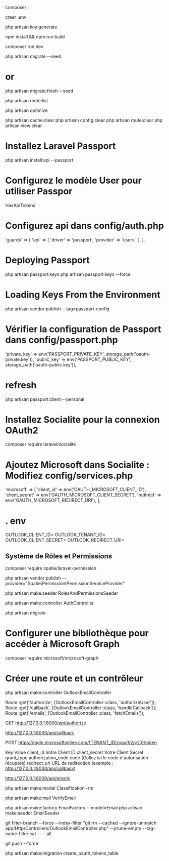 composer i

creer .env

php artisan key:generate

npm install && npm run build

composer run dev

php artisan migrate --seed
# or

php artisan migrate:fresh --seed

php artisan route:list

php artisan optimize

php artisan cache:clear
php artisan config:clear
php artisan route:clear
php artisan view:clear

# Installez Laravel Passport
php artisan install:api --passport

# Configurez le modèle User pour utiliser Passpor
HasApiTokens

# Configurez api dans config/auth.php

  'guards' => [
    'api' => [
        'driver' => 'passport',
        'provider' => 'users',
    ],
   ],

# Deploying Passport
php artisan passport:keys
php artisan passport:keys --force

# Loading Keys From the Environment
php artisan vendor:publish --tag=passport-config

# Vérifier la configuration de Passport dans config/passport.php
'private_key' => env('PASSPORT_PRIVATE_KEY', storage_path('oauth-private.key')),
'public_key' => env('PASSPORT_PUBLIC_KEY', storage_path('oauth-public.key')),

# refresh 
php artisan passport:client --personal


# Installez Socialite pour la connexion OAuth2
composer require laravel/socialite

# Ajoutez Microsoft dans Socialite : Modifiez config/services.php
'microsoft' => [
    'client_id' => env('OAUTH_MICROSOFT_CLIENT_ID'),
    'client_secret' => env('OAUTH_MICROSOFT_CLIENT_SECRET'),
    'redirect' => env('OAUTH_MICROSOFT_REDIRECT_URI'),
],

# . env
OUTLOOK_CLIENT_ID=
OUTLOOK_TENANT_ID=
OUTLOOK_CLIENT_SECRET=
OUTLOOK_REDIRECT_URI=

## Système de Rôles et Permissions
composer require spatie/laravel-permission

php artisan vendor:publish --provider="Spatie\Permission\PermissionServiceProvider"

php artisan make:seeder RolesAndPermissionsSeeder

php artisan make:controller AuthController

php artisan migrate

# Configurer une bibliothèque pour accéder à Microsoft Graph
composer require microsoft/microsoft-graph

# Créer une route et un contrôleur
php artisan make:controller OutlookEmailController

Route::get('/authorize', [OutlookEmailController::class, 'authorizeUser']);
Route::get('/callback', [OutlookEmailController::class, 'handleCallback']);
Route::get('/emails', [OutlookEmailController::class, 'fetchEmails']);


GET  http://127.0.0.1:8000/api/authorize

http://127.0.0.1:8000/api/callback

POST https://login.microsoftonline.com/{TENANT_ID}/oauth2/v2.0/token

Key	Value
client_id	Votre Client ID
client_secret	Votre Client Secret
grant_type	authorization_code
code	(Collez ici le code d'autorisation récupéré)
redirect_uri	URL de redirection (exemple : http://127.0.0.1:8000/api/callback)


http://127.0.0.1:8000/api/emails



php artisan make:model Classification -rm

php artisan make:mail VerifyEmail


php artisan make:factory EmailFactory --model=Email
php artisan make:seeder EmailSeeder


git filter-branch --force --index-filter "git rm --cached --ignore-unmatch app/Http/Controllers/OutlookEmailController.php" --prune-empty --tag-name-filter cat -- --all


git push --force



php artisan make:migration create_oauth_tokens_table


